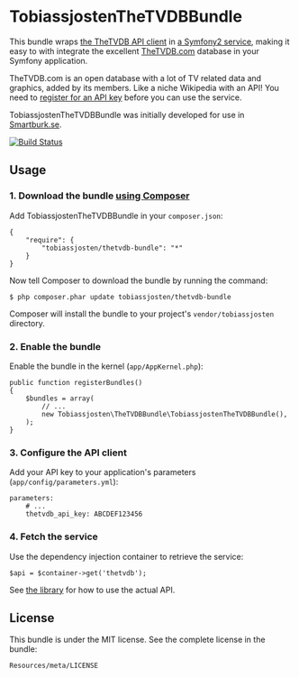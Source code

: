 # TobiassjostenTheTVDBBundle

This bundle wraps [the TheTVDB API client](https://github.com/tobiassjosten/php-thetvdb-api) in [a Symfony2 service](http://symfony.com/doc/current/book/service_container.html), making it easy to with integrate the excellent [TheTVDB.com](http://thetvdb.com/) database in your Symfony application.

TheTVDB.com is an open database with a lot of TV related data and graphics, added by its members. Like a niche Wikipedia with an API! You need to [register for an API key](http://thetvdb.com/?tab=apiregister) before you can use the service.

TobiassjostenTheTVDBBundle was initially developed for use in [Smartburk.se](http://www.smartburk.se/).

[![Build Status](https://secure.travis-ci.org/tobiassjosten/TobiassjostenTheTVDBBundle.png?branch=master)](http://travis-ci.org/tobiassjosten/TobiassjostenTheTVDBBundle)

## Usage

### 1. Download the bundle [using Composer](http://getcomposer.org/)

Add TobiassjostenTheTVDBBundle in your `composer.json`:

    {
        "require": {
            "tobiassjosten/thetvdb-bundle": "*"
        }
    }

Now tell Composer to download the bundle by running the command:

    $ php composer.phar update tobiassjosten/thetvdb-bundle

Composer will install the bundle to your project's `vendor/tobiassjosten` directory.

### 2. Enable the bundle

Enable the bundle in the kernel (`app/AppKernel.php`):

    public function registerBundles()
    {
        $bundles = array(
            // ...
            new Tobiassjosten\TheTVDBBundle\TobiassjostenTheTVDBBundle(),
        );
    }

### 3. Configure the API client

Add your API key to your application's parameters (`app/config/parameters.yml`):

    parameters:
        # ...
        thetvdb_api_key: ABCDEF123456

### 4. Fetch the service

Use the dependency injection container to retrieve the service:

    $api = $container->get('thetvdb');

See [the library](https://github.com/tobiassjosten/php-thetvdb-api) for how to use the actual API.

## License

This bundle is under the MIT license. See the complete license in the bundle:

    Resources/meta/LICENSE
